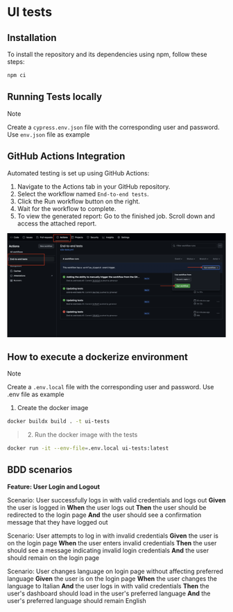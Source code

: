 # UI tests

## Installation
To install the repository and its dependencies using npm, follow these steps:

```bash
npm ci
```

## Running Tests locally

> [!NOTE]
> 
> Create a `cypress.env.json` file with the corresponding user and password. Use `env.json` file as example


## GitHub Actions Integration

Automated testing is set up using GitHub Actions:

1. Navigate to the Actions tab in your GitHub repository.
2. Select the workflow named `End-to-end tests`.
3. Click the Run workflow button on the right.
4. Wait for the workflow to complete.
5. To view the generated report: Go to the finished job. Scroll down and access the attached report.

![alt text](image.png)

## How to execute a dockerize environment
> [!NOTE]
> 
> Create a `.env.local` file with the corresponding user and password. Use .env file as example
> 
> 1. Create the docker image
> 
 ```bash
docker buildx build . -t ui-tests
```

> 2. Run the docker image with the tests

```bash
docker run -it --env-file=.env.local ui-tests:latest
```

## BDD scenarios

**Feature: User Login and Logout**

  Scenario: User successfully logs in with valid credentials and logs out
    **Given** the user is logged in
    **When** the user logs out
    **Then** the user should be redirected to the login page
    **And** the user should see a confirmation message that they have logged out

  Scenario: User attempts to log in with invalid credentials
    **Given** the user is on the login page
    **When** the user enters invalid credentials
    **Then** the user should see a message indicating invalid login credentials
    **And** the user should remain on the login page

  Scenario: User changes language on login page without affecting preferred language
    **Given** the user is on the login page
    **When** the user changes the language to Italian
    **And** the user logs in with valid credentials
    **Then** the user's dashboard should load in the user's preferred language
    **And** the user's preferred language should remain English
